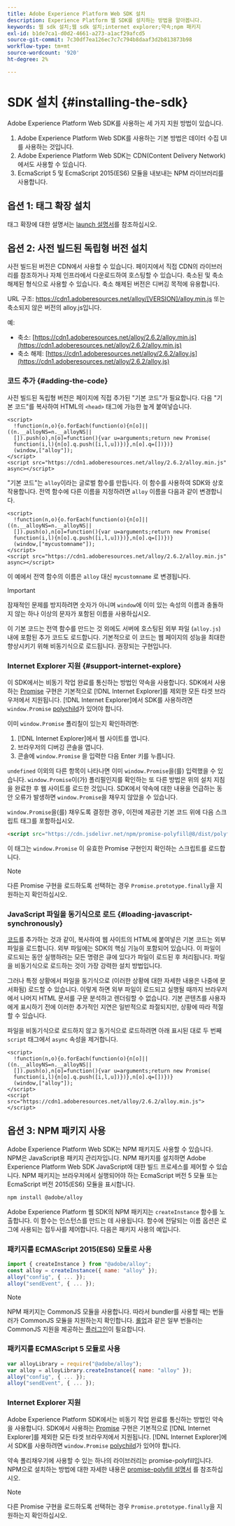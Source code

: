 ```yaml
---
title: Adobe Experience Platform Web SDK 설치
description: Experience Platform 웹 SDK를 설치하는 방법을 알아봅니다.
keywords: 웹 sdk 설치;웹 sdk 설치;internet explorer;약속;npm 패키지
exl-id: b1de7ca1-d0d2-4661-a273-a1acf29afcd5
source-git-commit: 7c30df7ea126ec7c7c794b8daaf3d2b813873b98
workflow-type: tm+mt
source-wordcount: '920'
ht-degree: 2%

---
```


# SDK 설치 {#installing-the-sdk}

Adobe Experience Platform Web SDK를 사용하는 세 가지 지원 방법이 있습니다.

1. Adobe Experience Platform Web SDK를 사용하는 기본 방법은 데이터 수집 UI를 사용하는 것입니다.
1. Adobe Experience Platform Web SDK는 CDN(Content Delivery Network)에서도 사용할 수 있습니다.
1. EcmaScript 5 및 EcmaScript 2015(ES6) 모듈을 내보내는 NPM 라이브러리를 사용합니다.

## 옵션 1: 태그 확장 설치

태그 확장에 대한 설명서는 [launch 설명서](../../tags/extensions/web/sdk/overview.md)를 참조하십시오.

## 옵션 2: 사전 빌드된 독립형 버전 설치

사전 빌드된 버전은 CDN에서 사용할 수 있습니다. 페이지에서 직접 CDN의 라이브러리를 참조하거나 자체 인프라에서 다운로드하여 호스팅할 수 있습니다. 축소된 및 축소 해제된 형식으로 사용할 수 있습니다. 축소 해제된 버전은 디버깅 목적에 유용합니다.

URL 구조: https://cdn1.adoberesources.net/alloy/[VERSION]/alloy.min.js 또는 축소되지 않은 버전의 alloy.js입니다.

예:


* 축소: [https://cdn1.adoberesources.net/alloy/2.6.2/alloy.min.js](https://cdn1.adoberesources.net/alloy/2.6.2/alloy.min.js)
* 축소 해제: [https://cdn1.adoberesources.net/alloy/2.6.2/alloy.js](https://cdn1.adoberesources.net/alloy/2.6.2/alloy.js)


### 코드 추가 {#adding-the-code}

사전 빌드된 독립형 버전은 페이지에 직접 추가된 &quot;기본 코드&quot;가 필요합니다. 다음 &quot;기본 코드&quot;를 복사하여 HTML의 `<head>` 태그에 가능한 높게 붙여넣습니다.

```markup
<script>
  !function(n,o){o.forEach(function(o){n[o]||((n.__alloyNS=n.__alloyNS||
  []).push(o),n[o]=function(){var u=arguments;return new Promise(
  function(i,l){n[o].q.push([i,l,u])})},n[o].q=[])})}
  (window,["alloy"]);
</script>
<script src="https://cdn1.adoberesources.net/alloy/2.6.2/alloy.min.js" async></script>
```

&quot;기본 코드&quot;는 `alloy`이라는 글로벌 함수를 만듭니다. 이 함수를 사용하여 SDK와 상호 작용합니다. 전역 함수에 다른 이름을 지정하려면 `alloy` 이름을 다음과 같이 변경합니다.

```markup
<script>
  !function(n,o){o.forEach(function(o){n[o]||((n.__alloyNS=n.__alloyNS||
  []).push(o),n[o]=function(){var u=arguments;return new Promise(
  function(i,l){n[o].q.push([i,l,u])})},n[o].q=[])})}
  (window,["mycustomname"]);
</script>
<script src="https://cdn1.adoberesources.net/alloy/2.6.2/alloy.min.js" async></script>
```

이 예에서 전역 함수의 이름은 `alloy` 대신 `mycustomname` 로 변경됩니다.

>[!IMPORTANT]
>
>잠재적인 문제를 방지하려면 숫자가 아니며 `window`에 이미 있는 속성의 이름과 충돌하지 않는 하나 이상의 문자가 포함된 이름을 사용하십시오.

이 기본 코드는 전역 함수를 만드는 것 외에도 서버에 호스팅된 외부 파일 \(`alloy.js`\) 내에 포함된 추가 코드도 로드합니다. 기본적으로 이 코드는 웹 페이지의 성능을 최대한 향상시키기 위해 비동기식으로 로드됩니다. 권장되는 구현입니다.

### Internet Explorer 지원 {#support-internet-explore}

이 SDK에서는 비동기 작업 완료를 통신하는 방법인 약속을 사용합니다. SDK에서 사용하는 [Promise](https://developer.mozilla.org/ko-KR/docs/Web/JavaScript/Reference/Global_Objects/Promise) 구현은 기본적으로 [!DNL Internet Explorer]를 제외한 모든 타겟 브라우저에서 지원됩니다. [!DNL Internet Explorer]에서 SDK를 사용하려면 `window.Promise` [polychild](https://remysharp.com/2010/10/08/what-is-a-polyfill)가 있어야 합니다.

이미 `window.Promise` 폴리칠이 있는지 확인하려면:

1. [!DNL Internet Explorer]에서 웹 사이트를 엽니다.
1. 브라우저의 디버깅 콘솔을 엽니다.
1. 콘솔에 `window.Promise` 을 입력한 다음 Enter 키를 누릅니다.

`undefined` 이외의 다른 항목이 나타나면 이미 `window.Promise`을(를) 입력했을 수 있습니다. `window.Promise`이(가) 폴리필인지를 확인하는 또 다른 방법은 위의 설치 지침을 완료한 후 웹 사이트를 로드한 것입니다. SDK에서 약속에 대한 내용을 언급하는 동안 오류가 발생하면 `window.Promise`을 채우지 않았을 수 있습니다.

`window.Promise`을(를) 채우도록 결정한 경우, 이전에 제공한 기본 코드 위에 다음 스크립트 태그를 포함하십시오.

```html
<script src="https://cdn.jsdelivr.net/npm/promise-polyfill@8/dist/polyfill.min.js"></script>
```

이 태그는 `window.Promise` 이 유효한 Promise 구현인지 확인하는 스크립트를 로드합니다.

>[!NOTE]
>
>다른 Promise 구현을 로드하도록 선택하는 경우 `Promise.prototype.finally`을 지원하는지 확인하십시오.

### JavaScript 파일을 동기식으로 로드 {#loading-javascript-synchronously}

[코드](#adding-the-code)를 추가하는 것과 같이, 복사하여 웹 사이트의 HTML에 붙여넣은 기본 코드는 외부 파일을 로드합니다. 외부 파일에는 SDK의 핵심 기능이 포함되어 있습니다. 이 파일이 로드되는 동안 실행하려는 모든 명령은 큐에 있다가 파일이 로드된 후 처리됩니다. 파일을 비동기식으로 로드하는 것이 가장 강력한 설치 방법입니다.

그러나 특정 상황에서 파일을 동기식으로 \(이러한 상황에 대한 자세한 내용은 나중에 문서화됨\) 로드할 수 있습니다. 이렇게 하면 외부 파일이 로드되고 실행될 때까지 브라우저에서 나머지 HTML 문서를 구문 분석하고 렌더링할 수 없습니다. 기본 콘텐츠를 사용자에게 표시하기 전에 이러한 추가적인 지연은 일반적으로 좌절되지만, 상황에 따라 적절할 수 있습니다.

파일을 비동기식으로 로드하지 않고 동기식으로 로드하려면 아래 표시된 대로 두 번째 `script` 태그에서 `async` 속성을 제거합니다.

```markup
<script>
  !function(n,o){o.forEach(function(o){n[o]||((n.__alloyNS=n.__alloyNS||
  []).push(o),n[o]=function(){var u=arguments;return new Promise(
  function(i,l){n[o].q.push([i,l,u])})},n[o].q=[])})}
  (window,["alloy"]);
</script>
<script src="https://cdn1.adoberesources.net/alloy/2.6.2/alloy.min.js"></script>
```

## 옵션 3: NPM 패키지 사용

Adobe Experience Platform Web SDK는 NPM 패키지도 사용할 수 있습니다. [](https://www.npmjs.com) NPM은 JavaScript용 패키지 관리자입니다. NPM 패키지를 설치하면 Adobe Experience Platform Web SDK JavaScript에 대한 빌드 프로세스를 제어할 수 있습니다. NPM 패키지는 브라우저에서 실행되어야 하는 EcmaScript 버전 5 모듈 또는 EcmaScript 버전 2015(ES6) 모듈을 표시합니다.

```bash
npm install @adobe/alloy
```

Adobe Experience Platform 웹 SDK의 NPM 패키지는 `createInstance` 함수를 노출합니다. 이 함수는 인스턴스를 만드는 데 사용됩니다. 함수에 전달되는 이름 옵션은 로그에 사용되는 접두사를 제어합니다. 다음은 패키지 사용의 예입니다.

### 패키지를 ECMAScript 2015(ES6) 모듈로 사용

```javascript
import { createInstance } from "@adobe/alloy";
const alloy = createInstance({ name: "alloy" });
alloy("config", { ... });
alloy("sendEvent", { ... });
```

>[!NOTE]
>
>NPM 패키지는 CommonJS 모듈을 사용합니다. 따라서 bundler를 사용할 때는 번들러가 CommonJS 모듈을 지원하는지 확인합니다. [롤업](https://rollupjs.org)과 같은 일부 번들러는 CommonJS 지원을 제공하는 [플러그인](https://www.npmjs.com/package/@rollup/plugin-commonjs)이 필요합니다.

### 패키지를 ECMAScript 5 모듈로 사용

```javascript
var alloyLibrary = require("@adobe/alloy");
var alloy = alloyLibrary.createInstance({ name: "alloy" });
alloy("config", { ... });
alloy("sendEvent", { ... });
```

### Internet Explorer 지원

Adobe Experience Platform SDK에서는 비동기 작업 완료를 통신하는 방법인 약속을 사용합니다. SDK에서 사용하는 [Promise](https://developer.mozilla.org/en-US/docs/Web/JavaScript/Reference/Global_Objects/Promise) 구현은 기본적으로 [!DNL Internet Explorer]를 제외한 모든 타겟 브라우저에서 지원됩니다. [!DNL Internet Explorer]에서 SDK를 사용하려면 `window.Promise` [polychild](https://remysharp.com/2010/10/08/what-is-a-polyfill)가 있어야 합니다.

약속 폴리채우기에 사용할 수 있는 하나의 라이브러리는 promise-polyfill입니다. NPM으로 설치하는 방법에 대한 자세한 내용은 [promise-polyfill 설명서](https://www.npmjs.com/package/promise-polyfill) 를 참조하십시오.

>[!NOTE]
>
>다른 Promise 구현을 로드하도록 선택하는 경우 `Promise.prototype.finally`을 지원하는지 확인하십시오.
